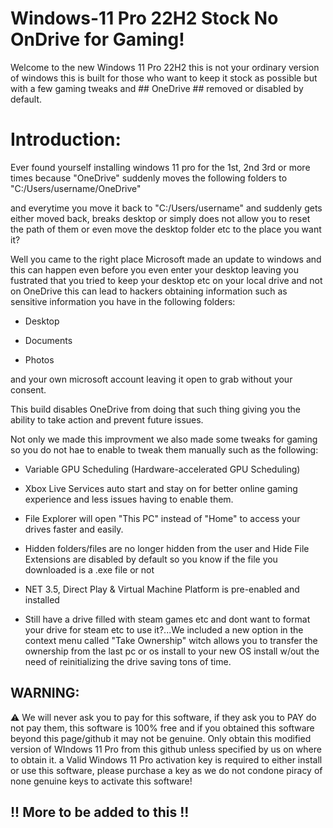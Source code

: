 # Windows-11 Pro 22H2 Stock No OnDrive for Gaming!

Welcome to the new Windows 11 Pro 22H2 this is not your ordinary version of windows this is built for those who want to keep it stock as possible but with a few gaming tweaks and ## OneDrive ## removed or disabled by default.

# Introduction: #

Ever found yourself installing windows 11 pro for the 1st, 2nd 3rd or more times because "OneDrive" suddenly moves the following folders to "C:/Users/username/OneDrive"

and everytime you move it back to "C:/Users/username" and suddenly gets either moved back, breaks desktop or simply does not allow you to reset the path of them or even move the desktop folder etc to the place you want it?

Well you came to the right place Microsoft made an update to windows and this can happen even before you even enter your desktop leaving you fustrated that you tried to keep your desktop etc on your local drive and not on OneDrive this can lead to hackers obtaining information such as sensitive information you have in the following folders:

- Desktop

- Documents

- Photos

and your own microsoft account leaving it open to grab without your consent.

This build disables OneDrive from doing that such thing giving you the ability to take action and prevent future issues.

Not only we made this improvment we also made some tweaks for gaming so you do not hae to enable to tweak them manually such as the following:

- Variable GPU Scheduling (Hardware-accelerated GPU Scheduling)

- Xbox Live Services auto start and stay on for better online gaming experience and less issues having to enable them.

- File Explorer will open "This PC" instead of "Home" to access your drives faster and easily.

- Hidden folders/files are no longer hidden from the user and Hide File Extensions are disabled by default so you know if the file you downloaded is a .exe file or not

- NET 3.5, Direct Play & Virtual Machine Platform is pre-enabled and installed

-  Still have a drive filled with steam games etc and dont want to format your drive for steam etc to use it?...We included a new option in the context menu called "Take Ownership" witch allows you to transfer the ownership from the last pc or os install to your new OS install w/out the need of reinitializing the drive saving tons of time.

## WARNING: ##

⚠️ We will never ask you to pay for this software, if they ask you to PAY do not pay them, this software is 100% free and if you obtained this software beyond this page/github it may not be genuine. Only obtain this modified version of WIndows 11 Pro from this github unless specified by us on where to obtain it. a Valid Windows 11 Pro activation key is required to either install or use this software, please purchase a key as we do not condone piracy of none genuine keys to activate this software!

## !! More to be added to this !! ##

